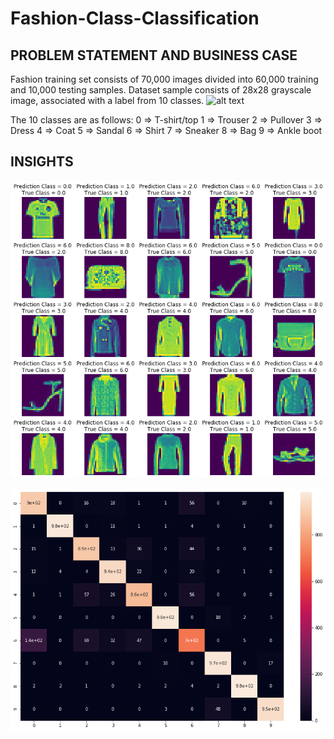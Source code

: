 # Fashion-Class-Classification

## PROBLEM STATEMENT AND BUSINESS CASE
Fashion training set consists of 70,000 images divided into 60,000 training and 10,000 testing samples. 
Dataset sample consists of 28x28 grayscale image, associated with a label from 10 classes.
![alt text]()

The 10 classes are as follows:
0 => T-shirt/top 
1 => Trouser 
2 => Pullover 
3 => Dress
4 => Coat 
5 => Sandal 
6 => Shirt 
7 => Sneaker 
8 => Bag 
9 => Ankle boot

## INSIGHTS
![alt text](https://github.com/sandeepan1999/Fashion-Class-Classification/blob/master/Test.png)

![alt text](https://github.com/sandeepan1999/Fashion-Class-Classification/blob/master/Confusion_matrix.png)
